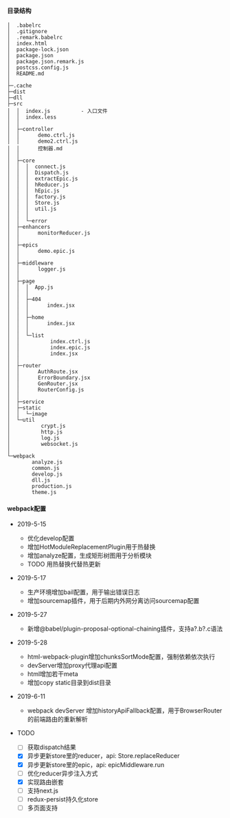 #### 目录结构
```
│  .babelrc
│  .gitignore
│  .remark.babelrc
│  index.html
│  package-lock.json
│  package.json
│  package.json.remark.js
│  postcss.config.js
│  README.md
│  
├─.cache
├─dist   
├─dll      
├─src
│  │  index.js			- 入口文件
│  │  index.less
│  │  
│  ├─controller
│  │      demo.ctrl.js
│  │      demo2.ctrl.js
│  │      控制器.md
│  │      
│  ├─core
│  │  │  connect.js
│  │  │  Dispatch.js
│  │  │  extractEpic.js
│  │  │  hReducer.js
│  │  │  hEpic.js
│  │  │  factory.js
│  │  │  Store.js
│  │  │  util.js
│  │  │  
│  │  └─error
│  ├─enhancers
│  │      monitorReducer.js
│  │      
│  ├─epics
│  │      demo.epic.js
│  │      
│  ├─middleware
│  │      logger.js
│  │      
│  ├─page
│  │  │  App.js
│  │  │  
│  │  ├─404
│  │  │      index.jsx
│  │  │      
│  │  ├─home
│  │  │      index.jsx
│  │  │      
│  │  └─list
│  │          index.ctrl.js
│  │          index.epic.js
│  │          index.jsx
│  │          
│  ├─router
│  │      AuthRoute.jsx
│  │      ErrorBoundary.jsx
│  │      GenRouter.jsx
│  │      RouterConfig.js
│  │      
│  ├─service
│  ├─static
│  │  └─image
│  └─util
│          crypt.js
│          http.js
│          log.js
│          websocket.js
│          
└─webpack
        analyze.js
        common.js
        develop.js
        dll.js
        production.js
        theme.js
```

#### webpack配置
- 2019-5-15
	- 优化develop配置
	- 增加HotModuleReplacementPlugin用于热替换
	- 增加analyze配置，生成矩形树图用于分析模块
	- TODO 用热替换代替热更新

- 2019-5-17
	- 生产环境增加bail配置，用于输出错误日志
	- 增加sourcemap插件，用于后期内外网分离访问sourcemap配置

- 2019-5-27
	- 新增@babel/plugin-proposal-optional-chaining插件，支持a?.b?.c语法

- 2019-5-28
	- html-webpack-plugin增加chunksSortMode配置，强制依赖依次执行
	- devServer增加proxy代理api配置
	- html增加若干meta
	- 增加copy static目录到dist目录

- 2019-6-11
	- webpack devServer 增加historyApiFallback配置，用于BrowserRouter的前端路由的重新解析

- TODO
	- [ ] 获取dispatch结果
	- [x] 异步更新store里的reducer，api: Store.replaceReducer
	- [x] 异步更新store里的epic，api: epicMiddleware.run
	- [ ] 优化reducer异步注入方式
	- [x] 实现路由嵌套
	- [ ] 支持next.js
	- [ ] redux-persist持久化store
	- [ ] 多页面支持